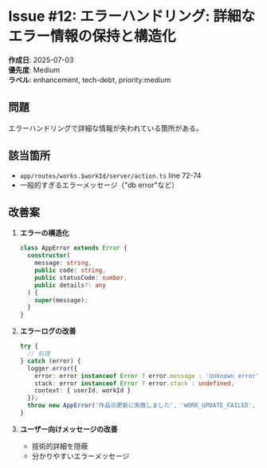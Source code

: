 # Issue #12: エラーハンドリング: 詳細なエラー情報の保持と構造化

**作成日**: 2025-07-03  
**優先度**: Medium  
**ラベル**: enhancement, tech-debt, priority:medium

## 問題
エラーハンドリングで詳細な情報が失われている箇所がある。

## 該当箇所
- `app/routes/works.$workId/server/action.ts` line 72-74
- 一般的すぎるエラーメッセージ（"db error"など）

## 改善案
1. **エラーの構造化**
   ```typescript
   class AppError extends Error {
     constructor(
       message: string,
       public code: string,
       public statusCode: number,
       public details?: any
     ) {
       super(message);
     }
   }
   ```

2. **エラーログの改善**
   ```typescript
   try {
     // 処理
   } catch (error) {
     logger.error({
       error: error instanceof Error ? error.message : 'Unknown error',
       stack: error instanceof Error ? error.stack : undefined,
       context: { userId, workId }
     });
     throw new AppError('作品の更新に失敗しました', 'WORK_UPDATE_FAILED', 500);
   }
   ```

3. **ユーザー向けメッセージの改善**
   - 技術的詳細を隠蔽
   - 分かりやすいエラーメッセージ
